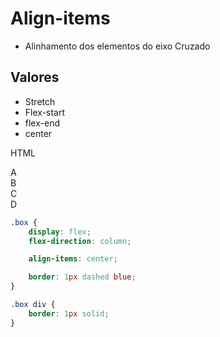 # Align-items
- Alinhamento dos elementos do eixo Cruzado

## Valores
- Stretch
- Flex-start
- flex-end
- center

HTML
<div class= "box">
    <div>A</div>
    <div>B</div>
    <div>C</div>
    <div>D</div>
</div>

```css
.box {
    display: flex;
    flex-direction: column;

    align-items: center;

    border: 1px dashed blue;
}

.box div {
    border: 1px solid;
}
```